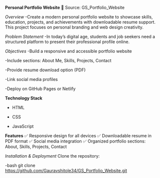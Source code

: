 **Personal Portfolio Website**
🔗 Source: GS_Portfolio_Website

*Overview*
-Create a modern personal portfolio website to showcase skills, education, projects, and achievements with downloadable resume support. This project focuses on personal branding and web design creativity.

*Problem Statement*
-In today’s digital age, students and job seekers need a structured platform to present their professional profile online.

*Objectives*
-Build a responsive and accessible portfolio website

-Include sections: About Me, Skills, Projects, Contact

-Provide resume download option (PDF)

-Link social media profiles

-Deploy on GitHub Pages or Netlify

**Technology Stack**
- HTML

- CSS

- JavaScript

**Features**
✅ Responsive design for all devices
✅ Downloadable resume in PDF format
✅ Social media integration
✅ Organized portfolio sections: About, Skills, Projects, Contact

*Installation & Deployment*
Clone the repository:

-bash
git clone https://github.com/Gauravshitole34/GS_Portfolio_Website.git
